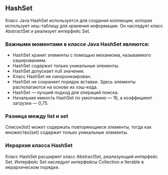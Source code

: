 
## HashSet

Класс Java HashSet используется для создания коллекции, которая использует хеш-таблицу для хранения информации. Он наследует класс AbstractSet и реализует интерфейс Set.

### Важными моментами в классе Java HashSet являются:

- HashSet хранит элементы с помощью механизма, называемого хэшированием.
- HashSet содержит только уникальные элементы.
- HashSet допускает null значение.
- Класс HashSet не синхронизирован.
- HashSet не сохраняет порядок вставки. Здесь элементы располагаются на основе их хэш-кода.
- HashSet — лучший подход для операций поиска.
- Начальная емкость HashSet по умолчанию — 16, а коэффициент загрузки — 0,75.

### Разница между list и set
Список(list) может содержать повторяющиеся элементы, тогда как множество(set) содержит только уникальные элементы.

### Иерархия класса HashSet  

Класс HashSet расширяет класс AbstractSet, реализующий интерфейс Set. Интерфейс Set наследует интерфейсы Collection и Iterable в иерархическом порядке.